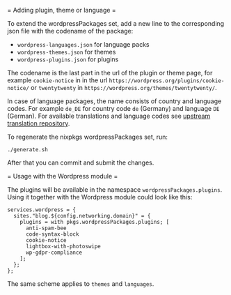 = Adding plugin, theme or language =

To extend the wordpressPackages set, add a new line to the corresponding json
file with the codename of the package:

- `wordpress-languages.json` for language packs
- `wordpress-themes.json` for themes
- `wordpress-plugins.json` for plugins

The codename is the last part in the url of the plugin or theme page, for
example `cookie-notice` in in the url
`https://wordpress.org/plugins/cookie-notice/` or `twentytwenty` in
`https://wordpress.org/themes/twentytwenty/`.

In case of language packages, the name consists of country and language codes.
For example `de_DE` for country code `de` (Germany) and language `DE` (German).
For available translations and language codes see [upstream translation repository](https://translate.wordpress.org).

To regenerate the nixpkgs wordpressPackages set, run:

```
./generate.sh
```

After that you can commit and submit the changes.

= Usage with the Wordpress module =

The plugins will be available in the namespace `wordpressPackages.plugins`.
Using it together with the Wordpress module could look like this:

```
services.wordpress = {
  sites."blog.${config.networking.domain}" = {
    plugins = with pkgs.wordpressPackages.plugins; [
      anti-spam-bee
      code-syntax-block
      cookie-notice
      lightbox-with-photoswipe
      wp-gdpr-compliance
    ];
  };
};
```

The same scheme applies to `themes` and `languages`.
